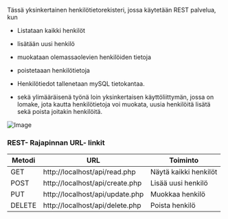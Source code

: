 Tässä yksinkertainen henkilötietorekisteri, jossa käytetään REST palvelua, kun
  -  Listataan kaikki henkilöt
  - lisätään uusi henkilö
  - muokataan olemassaolevien henkilöiden tietoja
  - poistetaaan henkilötietoja

  - Henkilötiedot tallenetaan mySQL tietokantaa.
  - sekä ylimääräisenä työnä loin yksinkertaisen käyttöliittymän, jossa on lomake, jota kautta henkilötietoja voi muokata, uusia henkilöitä lisätä sekä poista joitakin henkilöitä. 


![Image](https://github.com/user-attachments/assets/acb9691b-df62-4f51-b717-102d5e9f7ecd)

### REST- Rajapinnan URL- linkit

Metodi | URL | Toiminto
-- | -- | --
GET | http://localhost/api/read.php | Näytä kaikki henkilöt
POST | http://localhost/api/create.php | Lisää uusi henkilö
PUT | http://localhost/api/update.php | Muokkaa henkilö
DELETE | http://localhost/api/delete.php | Poista henkilö

